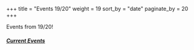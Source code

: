+++
title = "Events 19/20"
weight = 19
sort_by = "date"
paginate_by = 20
+++

Events from 19/20!

##### [<i class="bi bi-bell-fill"></i> Current Events](@/events/_index.md)
